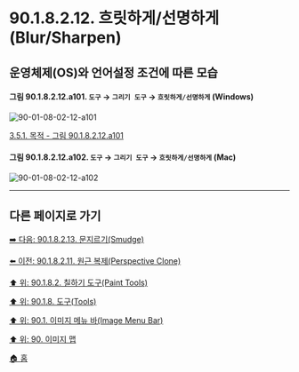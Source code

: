 # 90.1.8.2.12. 흐릿하게/선명하게(Blur/Sharpen)
## 운영체제(OS)와 언어설정 조건에 따른 모습

<a id="90-01-08-02-12-a101"></a>

#### 그림 90.1.8.2.12.a101. `도구` → `그리기 도구` → `흐릿하게/선명하게` (Windows)
![90-01-08-02-12-a101](https://github.com/wonder13662/gimp/assets/15767104/2b7da1fb-028e-4375-be60-8437cd6d45f2)

[3.5.1. 목적 - 그림 90.1.8.2.12.a101](./03-05-01-intention.md#90-01-08-02-12-a101)

<a id="90-01-08-02-12-a102"></a>

#### 그림 90.1.8.2.12.a102. `도구` → `그리기 도구` → `흐릿하게/선명하게` (Mac)
![90-01-08-02-12-a102](https://github.com/wonder13662/gimp/assets/15767104/4745dd10-4a23-4bd8-9eb4-b8448f919a85)

***

## 다른 페이지로 가기

[➡️ 다음: 90.1.8.2.13. 문지르기(Smudge)](./90-01-08-02-13-smudge.md)

[⬅️ 이전: 90.1.8.2.11. 원근 복제(Perspective Clone)](./90-01-08-02-11-perspective_clone.md)

[⬆️ 위: 90.1.8.2. 칠하기 도구(Paint Tools)](./90-01-08-02-00-paint_tools.md)

[⬆️ 위: 90.1.8. 도구(Tools)](./90-01-08-00-tools.md)

[⬆️ 위: 90.1. 이미지 메뉴 바(Image Menu Bar)](./90-01-00-image-menu-bar.md)

[⬆️ 위: 90. 이미지 맵](./90-00-image-map.md)

[🏠 홈](./00-home.md)

